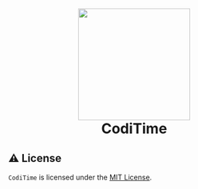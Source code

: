 <h1 align="center">
  <img src="./logo/icon.png" width="224px"/><br/>
  CodiTime
</h1>


## ⚠️ License

`CodiTime` is licensed under the [MIT License](https://github.com/linusromland/CodiTime/blob/master/LICENSE).
